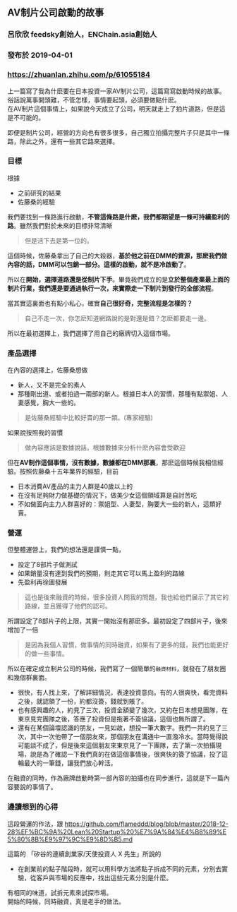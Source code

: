 ## AV制片公司啟動的故事
### 呂欣欣 feedsky創始人，ENChain.asia創始人
### 發布於 2019-04-01
### https://zhuanlan.zhihu.com/p/61055184

上一篇寫了我為什麽要在日本投資一家AV制片公司，這篇寫寫啟動時候的故事。  
俗話說萬事開頭難，不管怎樣，事情要起頭，必須要做點什麽。  
在AV制片這個事情上，如果說今天成立了公司，明天就走上了拍片道路，但是這是不可能的。  

即便是制片公司，經營的方向也有很多很多，自己獨立拍攝完整片子只是其中一條路，除此之外，還有一些其它路來選擇。

### 目標
根據
- 之前研究的結果
- 佐藤桑的經驗

我們要找到一條路進行啟動，**不管這條路是什麽，我們都期望是一條可持續盈利的路**。雖然我們對於未來的目標非常清晰

> 但是活下去是第一位的。

這個時候，佐藤桑拿出了自己的大殺器，**基於他之前在DMM的資源，那麽我們做內容的話，DMM可以包銷一部分。這樣的啟動，就不是冷啟動了**。

所以在**開始，選擇道路還是從制片下手**。畢竟我們成立的是**立於整個產業最上面的制片行業，我們還是要通過執行一次，來實際走一下制片到發行的全部流程**。

當其實這裏面也有點小私心，確實**自己很好奇，完整流程是怎樣的？**  
> 自己不走一次，你怎麽知道網路說的是對還是錯？怎麽都要走一邊。

所以在最初選擇上，我們選擇了用自己的廠牌切入這個市場。

### 產品選擇
在內容的選擇上，佐藤桑想做
- 新人，又不是完全的素人
- 那種剛出道、或者拍過一兩部的新人。根據日本人的習慣，那種有點禦姐、人妻感覺，胸大一些的。

> 是佐藤桑經驗中比較好賣的那一類。(專家經驗)

如果說按照我的習慣
> 做內容應該是數據說話，根據數據來分析什麽內容會受歡迎

但在**AV制作這個事情，沒有數據，數據都在DMM那裏**，那麽這個時候我相信經驗。按照佐藤桑十五年業界的經驗，目前
- 日本消費AV產品的主力人群是40歲以上的
- 在沒有足夠財力做基礎的情況下，做美少女這個領域算是自討苦吃
- 不如做面向主力人群喜好的：禦姐型、人妻型，胸要大一些的新人，這類好賣。

### 營運
但整體運營上，我們的想法還是謹慎一點，
- 設定了8部片子做測試
- 如果銷量沒有達到我們的預期，則走其它可以馬上盈利的路線
- 先盈利再徐圖發展

> 這也是後來融資的時候，很多投資人問我的問題，我也給他們展示了其它的路線，並且獲得了他們的認可。

所謂設定了8部片子的上限，其實一開始沒有那麽多。最初設定了四部片子，後來增加了一倍
> 是因為我個人習慣，做事情的同時融資，如果有了更多的錢，我們也能更好的做一些事情。

所以在確定成立制片公司的時候，我們寫了一個簡單的`融資材料`，就發在了朋友圈和幾個群裏面。

- 很快，有人找上來，了解詳細情況，表達投資意向。有的人很爽快，看完資料之後，就認領了一份，約都沒簽，錢就到賬了。
- 也有感興趣的人，約見了三次，投資金額變了幾次，又約在日本想見團隊，在東京見完團隊之後，答應了投資但是拖著不簽協議，這個也無所謂了。
- 還有在某個論壇認識的朋友，一見如故，想投一筆大數字。我們一共約見了三次，其中一次他帶了一個朋友來，那個朋友在溝通中一直潑冷水。當時覺得說可能談不成了，但是後來這個朋友來東京見了一下團隊，去了第一次拍攝現場，說是為了確認一下我們真的在做這個事情後，很爽快的簽了協議，投了這輪最大的一筆錢，讓我們放心幹活。

在融資的同時，作為廠牌啟動時第一部內容的拍攝也在同步進行，這就是下一篇內容要說的事情了。

### 邊讀想到的心得
這段營運的作法，跟
https://github.com/flameddd/blog/blob/master/2018-12-28%EF%BC%9A%20Lean%20Startup%20%E7%9A%84%E4%B8%89%E5%80%8B%E9%97%9C%E9%8D%B5.md

這篇的 「矽谷的連續創業家/天使投資人 X 先生」所說的  
 - 在創業前的點子階段時，就可以用科學方法將點子拆成不同的元素，分別去實驗，從客戶與市場的反應中，找出這些元素分別是什麼。

有相同的味道，試拆元素來試探市場。  
開始的時候，同時融資，真是老手的做法。  